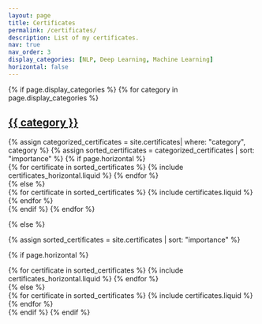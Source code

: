```yaml
---
layout: page
title: Certificates
permalink: /certificates/
description: List of my certificates.
nav: true
nav_order: 3
display_categories: [NLP, Deep Learning, Machine Learning]
horizontal: false
---
```

<!-- pages/certificates.md -->

<div class="certificates">
{% if page.display_categories %}
  <!-- Display categorized certificates -->
  {% for category in page.display_categories %}
  <a id="{{ category }}" href=".#{{ category }}">
    <h2 class="category">{{ category }}</h2>
  </a>
  {% assign categorized_certificates = site.certificates| where: "category", category %}
  {% assign sorted_certificates = categorized_certificates | sort: "importance" %}
  <!-- Generate cards for each certificate -->
  {% if page.horizontal %}
  <div class="container">
    <div class="row row-cols-2">
    {% for certificate in sorted_certificates %}
      {% include certificates_horizontal.liquid %}
    {% endfor %}
    </div>
  </div>
  {% else %}
  <div class="grid">
    {% for certificate in sorted_certificates %}
      {% include certificates.liquid %}
    {% endfor %}
  </div>
  {% endif %}
  {% endfor %}

{% else %}

<!-- Display certificates without categories -->

{% assign sorted_certificates = site.certificates | sort: "importance" %}

<!-- Generate cards for each certificate -->

{% if page.horizontal %}

<div class="container">
    <div class="row row-cols-2">
    {% for certificate in sorted_certificates %}
      {% include certificates_horizontal.liquid %}
    {% endfor %}
    </div>
  </div>
  {% else %}
  <div class="grid">
    {% for certificate in sorted_certificates %}
      {% include certificates.liquid %}
    {% endfor %}
  </div>
  {% endif %}
{% endif %}
</div>
